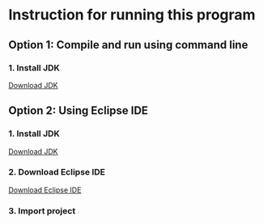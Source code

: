 # Instruction for running this program

## Option 1: Compile and run using command line

### 1. Install JDK
[Download JDK](https://www.oracle.com/technetwork/java/javase/downloads/jdk8-downloads-2133151.html)

## Option 2: Using Eclipse IDE

### 1. Install JDK
[Download JDK](https://www.oracle.com/technetwork/java/javase/downloads/jdk8-downloads-2133151.html)

### 2. Download Eclipse IDE
[Download Eclipse IDE](https://www.eclipse.org/downloads/packages/release/2018-09/r/eclipse-ide-java-developers)

### 3. Import project

